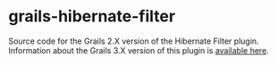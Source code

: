 # grails-hibernate-filter

Source code for the Grails 2.X version of the Hibernate Filter plugin. Information about the Grails 3.X version of 
this plugin is [available here](https://bintray.com/piotrchowaniec/grails-plugins/grails-hibernate-filter).

